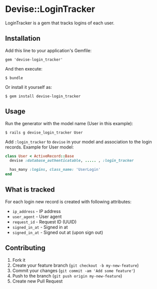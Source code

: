 # Devise::LoginTracker

LoginTracker is a gem that tracks logins of each user.

## Installation

Add this line to your application's Gemfile:

    gem 'devise-login_tracker'

And then execute:

    $ bundle

Or install it yourself as:

    $ gem install devise-login_tracker

## Usage

Run the generator with the model name (User in this example):

    $ rails g devise_login_tracker User

Add `:login_tracker` to `devise` in your model and association
to the login records. Example for User model:

```ruby
class User < ActiveRecord::Base
  devise :database_authenticatable, ..... , :login_tracker

  has_many :logins, class_name: 'UserLogin'
end
```

## What is tracked

For each login new record is created with following attributes:

* `ip_address` - IP address
* `user_agent` - User agent
* `request_id` - Request ID (UUID)
* `signed_in_at` - Signed in at
* `signed_in_at` -  Signed out at (upon sign out)


## Contributing

1. Fork it
2. Create your feature branch (`git checkout -b my-new-feature`)
3. Commit your changes (`git commit -am 'Add some feature'`)
4. Push to the branch (`git push origin my-new-feature`)
5. Create new Pull Request
